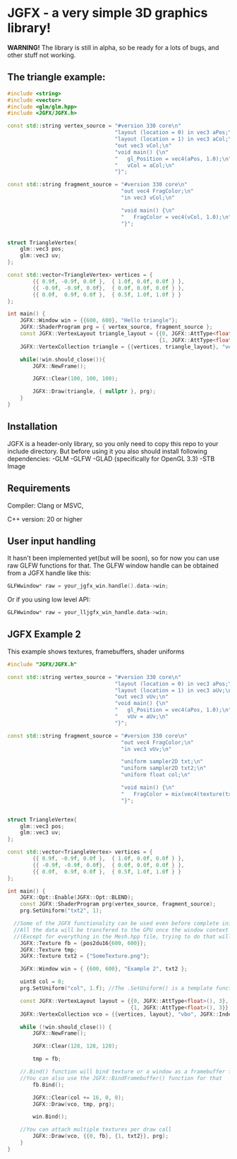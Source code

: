 # JGFX - a very simple 3D graphics library!

**WARNING!** The library is still in alpha, so be ready for a lots of bugs, and other stuff not working.

## The triangle example:
```C++
#include <string>
#include <vector>
#include <glm/glm.hpp>
#include <JGFX/JGFX.h>

const std::string vertex_source = "#version 330 core\n"
                                  "layout (location = 0) in vec3 aPos;\n"
                                  "layout (location = 1) in vec3 aCol;\n"
                                  "out vec3 vCol;\n"
                                  "void main() {\n"
                                  "   gl_Position = vec4(aPos, 1.0);\n"
                                  "   vCol = aCol;\n"
                                  "}";

const std::string fragment_source = "#version 330 core\n"
                                    "out vec4 FragColor;\n"
                                    "in vec3 vCol;\n"

                                    "void main() {\n"
                                    "   FragColor = vec4(vCol, 1.0);\n"
                                    "}";


struct TriangleVertex{
	glm::vec3 pos;
	glm::vec3 uv;
};

const std::vector<TriangleVertex> vertices = {
		{{ 0.9f, -0.9f, 0.0f },  { 1.0f, 0.0f, 0.0f } },
		{{ -0.9f, -0.9f, 0.0f},  { 0.0f, 0.0f, 0.0f } },
		{{ 0.0f,  0.9f, 0.0f },  { 0.5f, 1.0f, 1.0f } }
};

int main() {
	JGFX::Window win = {{600, 600}, "Hello triangle"};
	JGFX::ShaderProgram prg = { vertex_source, fragment_source };
	const JGFX::VertexLayout triangle_layout = {{0, JGFX::AttType<float>(), 3},
	                                            {1, JGFX::AttType<float>(), 3}};
	JGFX::VertexCollection triangle = {{vertices, triangle_layout}, "verts", JGFX::Indexate(3)};

	while(!win.should_close()){
		JGFX::NewFrame();

		JGFX::Clear(100, 100, 100);

		JGFX::Draw(triangle, { nullptr }, prg);
	}
}
```
## Installation
JGFX is a header-only library, so you only need to copy this repo to your include directory. But before using it you also should install following dependencies:
    -GLM
    -GLFW
    -GLAD (specifically for OpenGL 3.3)
    -STB Image

## Requirements 
Compiler: Clang or MSVC,

C++ version: 20 or higher

## User input handling
It hasn't been implemented yet(but will be soon), so for now you can use raw GLFW functions for that. The GLFW window handle can be obtained from a JGFX handle like this:
```C++
GLFWwindow* raw = your_jgfx_win.handle().data->win;
```
Or if you using low level API:
```C++
GLFWwindow* raw = your_lljgfx_win_handle.data->win;
```

## JGFX Example 2
This example shows textures, framebuffers, shader uniforms
```C++
#include "JGFX/JGFX.h"

const std::string vertex_source = "#version 330 core\n"
                                  "layout (location = 0) in vec3 aPos;\n"
                                  "layout (location = 1) in vec3 aUv;\n"
                                  "out vec3 vUv;\n"
                                  "void main() {\n"
                                  "   gl_Position = vec4(aPos, 1.0);\n"
                                  "   vUv = aUv;\n"
                                  "}";

const std::string fragment_source = "#version 330 core\n"
	                                "out vec4 FragColor;\n"
	                                "in vec3 vUv;\n"

                                    "uniform sampler2D txt;\n"
                                    "uniform sampler2D txt2;\n"
                                    "uniform float col;\n"

	                                "void main() {\n"
	                                "   FragColor = mix(vec4(texture(txt, vec2(vUv.x, -vUv.y)).r, col, 0, 1), texture(txt2, vec2(vUv.x, -vUv.y)), 0.6);\n"
	                                "}";


struct TriangleVertex{
	glm::vec3 pos;
	glm::vec3 uv;
};

const std::vector<TriangleVertex> vertices = {
		{{ 0.9f, -0.9f, 0.0f },  { 1.0f, 0.0f, 0.0f } },
		{{ -0.9f, -0.9f, 0.0f},  { 0.0f, 0.0f, 0.0f } },
		{{ 0.0f,  0.9f, 0.0f },  { 0.5f, 1.0f, 1.0f } }
};

int main() {
	JGFX::Opt::Enable(JGFX::Opt::BLEND);
	const JGFX::ShaderProgram prg(vertex_source, fragment_source);
	prg.SetUniform("txt2", 1);

  //Some of the JGFX functionality can be used even before complete initialization.
  //All the data will be transfered to the GPU once the window context is created.
  //(Except for everything in the Mesh.hpp file, trying to do that will crash your program, explanations will be later)
	JGFX::Texture fb = {pos2du16{600, 600}};
	JGFX::Texture tmp;
	JGFX::Texture txt2 = {"SomeTexture.png"};

	JGFX::Window win = { {600, 600}, "Example 2", txt2 };

	uint8 col = 0;
	prg.SetUniform("col", 1.f); //The .SetUniform() is a template function. It also supports GLM containers such as glm::vec3 or glm::mat4

	const JGFX::VertexLayout layout = {{0, JGFX::AttType<float>(), 3},
	                                   {1, JGFX::AttType<float>(), 3}};
	JGFX::VertexCollection vco = {{vertices, layout}, "vbo", JGFX::Indexate(3)};

	while (!win.should_close()) {
		JGFX::NewFrame();

		JGFX::Clear(128, 128, 128);

		tmp = fb;

    //.Bind() function will bind texture or a window as a framebuffer for all draw-related function calls
    //You can also use the JGFX::BindFramebuffer() function for that
		fb.Bind();

		JGFX::Clear(col += 16, 0, 0);
		JGFX::Draw(vco, tmp, prg);

		win.Bind();

    //You can attach multiple textures per draw call
		JGFX::Draw(vco, {{0, fb}, {1, txt2}}, prg);
	}
}
```

